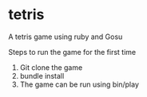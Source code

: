 tetris
======

A tetris game using ruby and Gosu

Steps to run the game for the first time

1. Git clone the game
2. bundle install
3. The game can be run using bin/play
